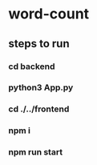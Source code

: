 # word-count
## steps to run
### cd backend
### python3 App.py
### cd ./../frontend
### npm i
### npm run start
